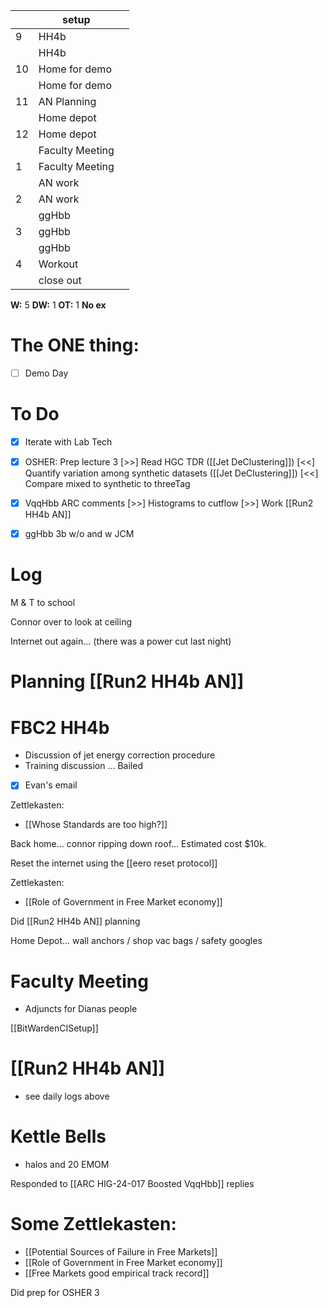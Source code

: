 
|     | setup           |     |
| --- | --------------- | --- |
| 9   | HH4b            |     |
|     | HH4b            |     |
| 10  | Home for demo   |     |
|     | Home for demo   |     |
| 11  | AN Planning     |     |
|     | Home depot      |     |
| 12  | Home depot      |     |
|     | Faculty Meeting |     |
| 1   | Faculty Meeting |     |
|     | AN work         |     |
| 2   | AN work         |     |
|     | ggHbb           |     |
| 3   | ggHbb           |     |
|     | ggHbb           |     |
| 4   | Workout         |     |
|     | close out       |     |

**W:** 5 
**DW:** 1
**OT:** 1
**No ex** 

# The ONE thing: 
- [ ] Demo Day


# To Do
- [x] Iterate with Lab Tech
- [x] OSHER: Prep lecture 3
 [>>]  Read HGC TDR
 ([[Jet DeClustering]]) [<<] Quantify variation among synthetic datasets
 ([[Jet DeClustering]]) [<<] Compare mixed to synthetic to threeTag 
- [x] VqqHbb ARC comments
 [>>]  Histograms to cutflow
 [>>] Work [[Run2 HH4b AN]]
- [x] ggHbb 3b w/o and w JCM


# Log


M & T to school 

Connor over to look at ceiling

Internet out again... (there was a power cut last night)

# Planning [[Run2 HH4b AN]]


# FBC2 HH4b 
- Discussion of jet energy correction procedure 
- Training discussion ... Bailed
- [x] Evan's email

Zettlekasten:
- [[Whose Standards are too high?]]

Back home...  connor ripping down roof... Estimated cost $10k.

Reset the internet using the [[eero reset protocol]]

Zettlekasten:
- [[Role of Government in Free Market economy]]

Did [[Run2 HH4b AN]] planning

Home Depot... wall anchors / shop vac bags / safety googles

# Faculty Meeting
- Adjuncts for Dianas people

[[BitWardenCISetup]]

# [[Run2 HH4b AN]] 
- see daily logs above

# Kettle Bells
- halos and 20 EMOM

Responded to [[ARC HIG-24-017 Boosted VqqHbb]] replies

# Some Zettlekasten:
- [[Potential Sources of Failure in Free Markets]]
- [[Role of Government in Free Market economy]]
- [[Free Markets good empirical track record]]

Did prep for OSHER 3

